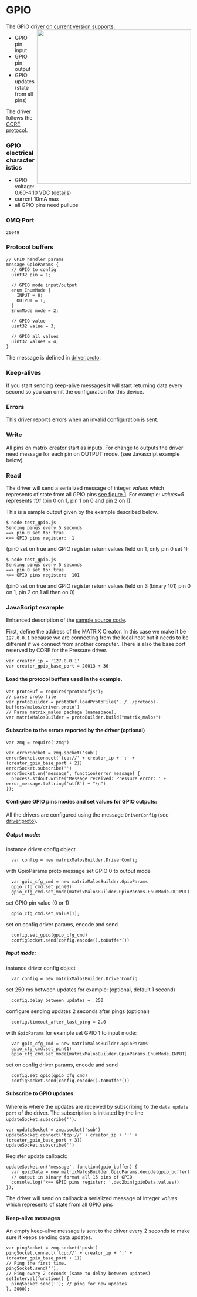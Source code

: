 # GPIO

The GPIO driver on current version supports:<a href="https://github.com/matrix-io/matrix-creator-malos/blob/master/docs/gpio_diagram.jpg"><img src="https://github.com/matrix-io/matrix-creator-malos/blob/master/docs/gpio_diagram.jpg?raw=true" align="right" width="420" /></a>

* GPIO pin input
* GPIO pin output
* GPIO updates (state from all pins)

The driver follows the [CORE protocol](../index.md#protocol).

### GPIO electrical characteristics

* GPIO voltage: 0.60-4.10 VDC (<a href="https://github.com/matrix-io/matrix-creator-quickstart/wiki/Data-Sheets" target="_blank">details</a>)
* current 10mA max
* all GPIO pins need pullups

### 0MQ Port
```
20049
```
### Protocol buffers

```language-protobuf
// GPIO handler params
message GpioParams {
  // GPIO to config
  uint32 pin = 1;

  // GPIO mode input/output
  enum EnumMode {
    INPUT = 0;
    OUTPUT = 1;
  }
  EnumMode mode = 2;

  // GPIO value
  uint32 value = 3;

  // GPIO all values
  uint32 values = 4;
}
```
The message is defined in <a href="https://github.com/matrix-io/protocol-buffers/blob/master/matrix_io/malos/v1/driver.proto" target="_blank">driver.proto</a>.

### Keep-alives

If you start sending keep-alive messages it will start returning data every second so you can omit the configuration for this device.


### Errors

This driver reports errors when an invalid configuration is sent.


### Write

All pins on matrix creator start as inputs. For change to outputs the driver need message for each pin on OUTPUT mode. (see Javascript example below)


### Read

The driver will send a serialized message of integer *values* which represents of state from all GPIO pins [see figure 1](gpio_diagram.jpg). For example: *values=5* represents *101* (pin 0 on 1, pin 1 on 0 and pin 2 on 1).


This is a sample output given by the example described below.

```language-bash
$ node test_gpio.js 
Sending pings every 5 seconds
==> pin 0 set to: true
<== GPIO pins register:  1
```
(pin0 set on true and GPIO register return values field on 1, only pin 0 set 1)

```language-bash
$ node test_gpio.js 
Sending pings every 5 seconds
==> pin 0 set to: true
<== GPIO pins register:  101
```
(pin0 set on true and GPIO register return values field on 3 (binary 101) pin 0 on 1, pin 2 on 1 all then on 0)


### JavaScript example

Enhanced description of the <a href="https://github.com/matrix-io/matrix-creator-malos/blob/master/src/js_test/test_gpio.js" target="_blank">sample source code</a>.

First, define the address of the MATRIX Creator. In this case we make it be `127.0.0.1`
because we are connecting from the local host but it needs to be different if we
connect from another computer. There is also the base port reserved by CORE for
the Pressure driver.

```language-javascript
var creator_ip = '127.0.0.1'
var creator_gpio_base_port = 20013 + 36
```

#### Load the protocol buffers used in the example.

```language-javascript
var protoBuf = require("protobufjs");
// parse proto file
var protoBuilder = protoBuf.loadProtoFile('../../protocol-buffers/malos/driver.proto')
// Parse matrix_malos package (namespace).
var matrixMalosBuilder = protoBuilder.build("matrix_malos")
```

#### Subscribe to the errors reported by the driver (optional)

```language-javascript
var zmq = require('zmq')

var errorSocket = zmq.socket('sub')
errorSocket.connect('tcp://' + creator_ip + ':' + (creator_gpio_base_port + 2))
errorSocket.subscribe('')
errorSocket.on('message', function(error_message) {
  process.stdout.write('Message received: Pressure error: ' + error_message.toString('utf8') + "\n")
});
```

#### Configure GPIO pins modes and set values for GPIO outputs:
All the drivers are configured using the message `DriverConfig` (see <a href="https://github.com/matrix-io/protocol-buffers/blob/master/matrix_io/malos/v1/driver.proto" target="_blank">driver.proto</a>).
##### Output mode:

instance driver config object 
```language-javascript
  var config = new matrixMalosBuilder.DriverConfig
```

with GpioParams proto message set GPIO 0 to output mode 
```language-javascript
  var gpio_cfg_cmd = new matrixMalosBuilder.GpioParams
  gpio_cfg_cmd.set_pin(0)
  gpio_cfg_cmd.set_mode(matrixMalosBuilder.GpioParams.EnumMode.OUTPUT)
```

set GPIO pin value (0 or 1)
```language-javascript
  gpio_cfg_cmd.set_value(1);
```

set on config driver params, encode and send
```language-javascript
  config.set_gpio(gpio_cfg_cmd)
  configSocket.send(config.encode().toBuffer())
```

##### Input mode:

instance driver config object 
```language-javascript
  var config = new matrixMalosBuilder.DriverConfig
```

set 250 ms between updates for example: (optional, default 1 second)
```language-javascript
  config.delay_between_updates = .250
```

configure sending updates 2 seconds after pings (optional)
```language-javascript
  config.timeout_after_last_ping = 2.0
```

with `GpioParams` for example set GPIO 1 to input mode:
```language-javascript
  var gpio_cfg_cmd = new matrixMalosBuilder.GpioParams
  gpio_cfg_cmd.set_pin(1)
  gpio_cfg_cmd.set_mode(matrixMalosBuilder.GpioParams.EnumMode.INPUT)
```

set on config driver params, encode and send
```language-javascript
  config.set_gpio(gpio_cfg_cmd)
  configSocket.send(config.encode().toBuffer())
```

#### Subscribe to GPIO updates

Where is where the updates are received by subscribing to the `data update port` of the driver.
The subscription is initiated by the line `updateSocket.subscribe('')`.

```language-javascript
var updateSocket = zmq.socket('sub')
updateSocket.connect('tcp://' + creator_ip + ':' + (creator_gpio_base_port + 3))
updateSocket.subscribe('')
```

Register update callback:
```language-javascript
updateSocket.on('message', function(gpio_buffer) {
  var gpioData = new matrixMalosBuilder.GpioParams.decode(gpio_buffer)
  // output in binary format all 15 pins of GPIO
  console.log('<== GPIO pins register: ',dec2bin(gpioData.values))
});
```
The driver will send on callback a serialized message of integer *values* which represents of state from all GPIO pins

#### Keep-alive messages

An empty keep-alive message is sent to the driver every 2 seconds to make sure it keeps
sending data updates.

```language-javascript
var pingSocket = zmq.socket('push')
pingSocket.connect('tcp://' + creator_ip + ':' + (creator_gpio_base_port + 1))
// Ping the first time.
pingSocket.send(''); 
// Ping every 2 seconds (same to delay between updates)
setInterval(function() {
  pingSocket.send(''); // ping for new updates
}, 2000);
```

